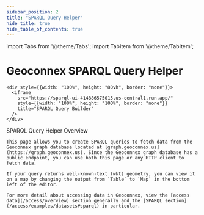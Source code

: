 ```yaml
---
sidebar_position: 2
title: "SPARQL Query Helper"
hide_title: true
hide_table_of_contents: true
---
```


<!-- this is hacky fix to allow for full width https://stackoverflow.com/questions/74666779/override-max-width-of-specific-docs-not-all-docs -->
<head>
  <html class="fullWidthContent">
  </html>
</head>

import Tabs from '@theme/Tabs';
import TabItem from '@theme/TabItem';

<Tabs>
  <TabItem value="search" label="Search" default>
    <div style={{display: "flex", justifyContent: "center", alignItems: "center", marginBottom: "1em"}}>
      <h1>Geoconnex SPARQL Query Helper</h1>
    </div>

    <div style={{width: "100%", height: "80vh", border: "none"}}>
      <iframe
        src="https://sparql-ui-414886575015.us-central1.run.app/"
        style={{width: "100%", height: "100%", border: "none"}}
        title="SPARQL Query Builder"
      />
    </div>
  </TabItem>

  <TabItem value="help" label="Help and Background Info">
    <div style={{fontSize: "1.5em", fontWeight: "bold", margin: "1em 0 0.5em 0"}}>
      SPARQL Query Helper Overview
    </div>

    This page allows you to create SPARQL queries to fetch data from the Geoconnex graph database located at [graph.geoconnex.us](https://graph.geoconnex.us). Since the Geoconnex graph database has a public endpoint, you can use both this page or any HTTP client to fetch data.

    If your query returns well-known-text (wkt) geometry, you can view it on a map by changing the output from `Table` to `Map` in the bottom left of the editor.

    For more detail about accessing data in Geoconnex, view the [access data](/access/overview) section generally and the [SPARQL section](/access/examples/datasets#sparql) in particular.
  </TabItem>
</Tabs>
